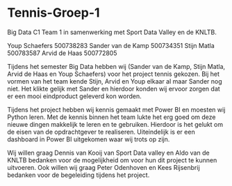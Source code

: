 # Tennis-Groep-1

Big Data C1 Team 1 in samenwerking met Sport Data Valley en de KNLTB.

Youp Schaefers		    500738283
Sander van de Kamp		500734351
Stijn Matla			      500783587
Arvid de Haas			    500772805


Tijdens het semester Big Data hebben wij (Sander van de Kamp, Stijn Matla, Arvid de Haas en Youp Schaefers) voor het project tennis gekozen. Bij het vormen van het team kende Stijn, Arvid en Youp elkaar al maar Sander nog niet. Het klikte gelijk met Sander en hierdoor konden wij ervoor zorgen dat er een mooi eindproduct geleverd kon worden.

Tijdens het project hebben wij kennis gemaakt met Power BI en moesten wij Python leren. Met de kennis binnen het team lukte het erg goed om deze nieuwe dingen makkelijk te leren en te gebruiken. Hierdoor is het gelukt om de eisen van de opdrachtgever te realiseren. 
Uiteindelijk is er een dashboard in Power BI uitgekomen waar wij trots op zijn.

Wij willen graag Dennis van Kooij van Sport Data valley en Aldo van de KNLTB bedanken voor de mogelijkheid om voor hun dit project te kunnen uitvoeren. Ook willen wij graag Peter Odenhoven en Kees Rijsenbrij bedanken voor de begeleiding tijdens het project.
